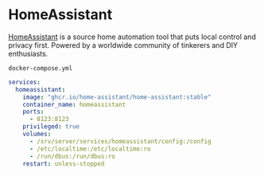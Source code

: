 # HomeAssistant
[HomeAssistant](https://github.com/home-assistant/core) is a source home automation tool that puts local control and privacy first. Powered by a worldwide community of tinkerers and DIY enthusiasts.

``docker-compose.yml``
```yaml
services:
  homeassistant:
    image: "ghcr.io/home-assistant/home-assistant:stable"
    container_name: homeassistant
    ports:
      - 8123:8123
    privileged: true
    volumes:
      - /srv/server/services/homeassistant/config:/config
      - /etc/localtime:/etc/localtime:ro
      - /run/dbus:/run/dbus:ro
    restart: unless-stopped
```